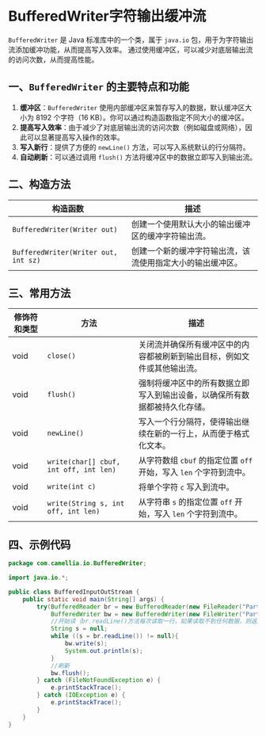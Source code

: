 # BufferedWriter字符输出缓冲流

`BufferedWriter` 是 Java 标准库中的一个类，属于 `java.io` 包，用于为字符输出流添加缓冲功能，从而提高写入效率。
通过使用缓冲区，可以减少对底层输出流的访问次数，从而提高性能。

## 一、`BufferedWriter` 的主要特点和功能

1. **缓冲区**：`BufferedWriter` 使用内部缓冲区来暂存写入的数据，默认缓冲区大小为 8192 个字符（16 KB）。你可以通过构造函数指定不同大小的缓冲区。
2. **提高写入效率**：由于减少了对底层输出流的访问次数（例如磁盘或网络），因此可以显著提高写入操作的效率。
3. **写入新行**：提供了方便的 `newLine()` 方法，可以写入系统默认的行分隔符。
4. **自动刷新**：可以通过调用 `flush()` 方法将缓冲区中的数据立即写入到输出流。


## 二、构造方法

| 构造函数                                 | 描述                            |
|--------------------------------------|-------------------------------|
| `BufferedWriter(Writer out)`         | 创建一个使用默认大小的输出缓冲区的缓冲字符输出流。     |
| `BufferedWriter(Writer out, int sz)` | 创建一个新的缓冲字符输出流，该流使用指定大小的输出缓冲区。 |


## 三、常用方法

| 修饰符和类型 | 方法                                     | 描述                                           |
|--------|----------------------------------------|----------------------------------------------|
| void   | `close()`                              | 关闭流并确保所有缓冲区中的内容都被刷新到输出目标，例如文件或其他输出流。         |
| void   | `flush()`                              | 强制将缓冲区中的所有数据立即写入到输出设备，以确保所有数据都被持久化存储。        |
| void   | `newLine()`                            | 写入一个行分隔符，使得输出继续在新的一行上，从而便于格式化文本。             |
| void   | `write(char[] cbuf, int off, int len)` | 从字符数组 `cbuf` 的指定位置 `off` 开始，写入 `len` 个字符到流中。 |
| void   | `write(int c)`                         | 将单个字符 `c` 写入到流中。                             |
| void   | `write(String s, int off, int len)`    | 从字符串 `s` 的指定位置 `off` 开始，写入 `len` 个字符到流中。     |


## 四、示例代码

```java
package com.camellia.io.BufferedWriter;

import java.io.*;

public class BufferedInputOutStream {
    public static void main(String[] args) {
        try(BufferedReader br = new BufferedReader(new FileReader("Part3/src/document/滕王阁序.txt"));
            BufferedWriter bw = new BufferedWriter(new FileWriter("Part3/src/document/out_滕王阁序.txt"))){
            //开始读（br.readLine()方法每次读取一行，如果读取不到任何数据，则返回null。）
            String s = null;
            while ((s = br.readLine()) != null){
                bw.write(s);
                System.out.println(s);
            }
            //刷新
            bw.flush();
        } catch (FileNotFoundException e) {
            e.printStackTrace();
        } catch (IOException e) {
            e.printStackTrace();
        }
    }
}

```